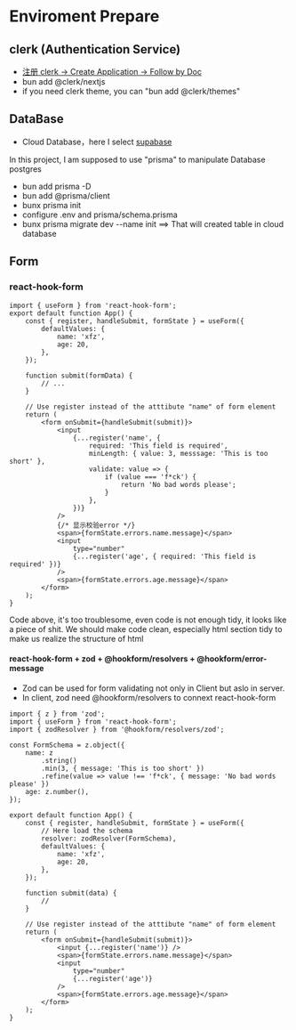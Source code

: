 # Enviroment Prepare

## clerk (Authentication Service)

- [注册 clerk -> Create Application -> Follow by Doc](https://clerk.com/)
- bun add @clerk/nextjs
- if you need clerk theme, you can "bun add @clerk/themes"

## DataBase

- Cloud Database，here I select [supabase](https://supabase.com/)

In this project, I am supposed to use "prisma" to manipulate Database postgres

- bun add prisma -D
- bun add @prisma/client
- bunx prisma init
- configure .env and prisma/schema.prisma
- bunx prisma migrate dev --name init ==> That will created table in cloud database

## Form

### react-hook-form

```tsx
import { useForm } from 'react-hook-form';
export default function App() {
	const { register, handleSubmit, formState } = useForm({
		defaultValues: {
			name: 'xfz',
			age: 20,
		},
	});

	function submit(formData) {
		// ...
	}

	// Use register instead of the atttibute "name" of form element
	return (
		<form onSubmit={handleSubmit(submit)}>
			<input
				{...register('name', {
					required: 'This field is required',
					minLength: { value: 3, messsage: 'This is too short' },
					validate: value => {
						if (value === 'f*ck') {
							return 'No bad words please';
						}
					},
				})}
			/>
			{/* 显示校验error */}
			<span>{formState.errors.name.message}</span>
			<input
				type="number"
				{...register('age', { required: 'This field is required' })}
			/>
			<span>{formState.errors.age.message}</span>
		</form>
	);
}
```

Code above, it's too troublesome, even code is not enough tidy, it looks like a piece of shit.
We should make code clean, especially html section tidy to make us realize the structure of html

#### react-hook-form + zod + @hookform/resolvers + @hookform/error-message

- Zod can be used for form validating not only in Client but aslo in server.
- In client, zod need @hookform/resolvers to connext react-hook-form

```tsx
import { z } from 'zod';
import { useForm } from 'react-hook-form';
import { zodResolver } from '@hookform/resolvers/zod';

const FormSchema = z.object({
	name: z
		.string()
		.min(3, { message: 'This is too short' })
		.refine(value => value !== 'f*ck', { message: 'No bad words please' })
	age: z.number(),
});

export default function App() {
	const { register, handleSubmit, formState } = useForm({
		// Here load the schema
		resolver: zodResolver(FormSchema),
		defaultValues: {
			name: 'xfz',
			age: 20,
		},
	});

	function submit(data) {
		//
	}

	// Use register instead of the atttibute "name" of form element
	return (
		<form onSubmit={handleSubmit(submit)}>
			<input {...register('name')} />
			<span>{formState.errors.name.message}</span>
			<input
				type="number"
				{...register('age')}
			/>
			<span>{formState.errors.age.message}</span>
		</form>
	);
}
```
